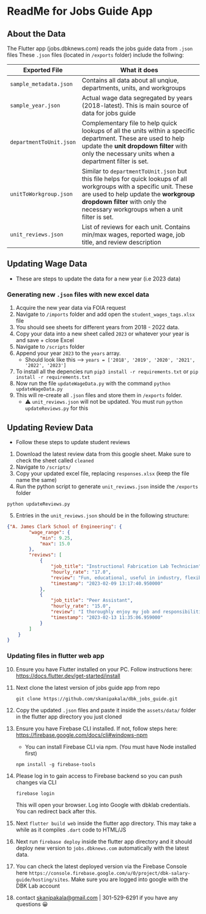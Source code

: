 # ReadMe for Jobs Guide App


## About the Data

The Flutter app (jobs.dbknews.com) reads the jobs guide data from `.json` files
These `.json` files (located in `/exports` folder) include the follwing:

| Exported File  | What it does |
| ------------- | ------------- |
| `sample_metadata.json`  | Contains all data about all unqiue, departments, units, and workgroups   |
| `sample_year.json`  | Actual wage data segregated by years (2018-latest). This is main source of data for jobs guide   |
| `departmentToUnit.json`  | Complementary file to help quick lookups of all the units within a specific department. These are used to help update the __unit dropdown filter__ with only the necessary units when a department filter is set.   |
| `unitToWorkgroup.json`  | Similar to `departmentToUnit.json` but this file helps for quick lookups of all workgroups with a specific unit. These are used to help update the __workgroup dropdown filter__ with only the necessary workgroups when a unit filter is set.  |
| `unit_reviews.json`  | List of reviews for each unit. Contains min/max wages, reported wage, job title, and review description   |

## Updating Wage Data
- These are steps to update the data for a new year (i.e 2023 data)

### Generating new `.json` files with new excel data
1. Acquire the new year data via FOIA request
2. Navigate to `/imports` folder and add open the `student_wages_tags.xlsx` file
3. You should see sheets for different years from 2018 - 2022 data.
4. Copy your data into a new sheet called `2023` or whatever your year is and save + close Excel
5. Navigate to `/scripts` folder
6. Append your year `2023` to the `years` array. 
    - Should look like this --> `years = ['2018', '2019', '2020', '2021', '2022', '2023']`
7. To install all the depencies run `pip3 install -r requirements.txt` or `pip install -r requirements.txt`
8. Now run the file `updateWageData.py` with the command `python updateWageData.py`
9. This will re-create all `.json` files and store them in `/exports` folder.
    - ⚠️  `unit_reviews.json` will not be updated. You must run `python updateReviews.py` for this


## Updating Review Data
- Follow these steps to update student reviews
1. Download the latest review data from this google sheet. Make sure to check the sheet called `cleaned`
2. Navigate to `/scripts/`
3. Copy your updated excel file, replacing `responses.xlsx` (keep the file name the same)
4. Run the python script to generate `unit_reviews.json` inside the `/exports` folder
```
python updateReviews.py
```
5. Entries in the `unit_reviews.json` should be in the following structure:
```json
{"A. James Clark School of Engineering": {
        "wage_range": {
            "min": 9.25,
            "max": 15.0
        },
        "reviews": [
            {
                "job_title": "Instructional Fabrication Lab Technician",
                "hourly_rate": "17.0",
                "review": "Fun, educational, useful in industry, flexible",
                "timestamp": "2023-02-09 13:17:40.950000"
            },
            {
                "job_title": "Peer Assistant",
                "hourly_rate": "15.0",
                "review": "I thoroughly enjoy my job and responsibilities",
                "timestamp": "2023-02-13 11:35:06.959000"
            }
        ]
    }
}
```


### Updating files in flutter web app

10. Ensure you have Flutter installed on your PC. Follow instructions here: https://docs.flutter.dev/get-started/install

11. Next clone the latest version of jobs guide app from repo
    ```    
    git clone https://github.com/skanipakala/dbk_jobs_guide.git
    ```

12. Copy the updated `.json` files and paste it inside the `assets/data/` folder in the flutter app directory you just cloned
13. Ensure you have Firebase CLI installed. If not, follow steps here: https://firebase.google.com/docs/cli#windows-npm
    - You can install Firebase CLI via npm. (You must have Node installed first)
    ```    
    npm install -g firebase-tools
    ```
14. Please log in to gain access to Firebase backend so you can push changes via CLI 
    ```    
    firebase login
    ```
    This will open your browser. Log into Google with dbklab credentials. You can redirect back after this.

15. Next `flutter build web` inside the flutter app directory. This may take a while as it compiles `.dart` code to HTML/JS
16. Next run `firebase deploy` inside the flutter app directory and it should deploy new version to `jobs.dbknews.com` automatically with the latest data.

17. You can check the latest deployed version via the Firebase Console here `https://console.firebase.google.com/u/0/project/dbk-salary-guide/hosting/sites`. Make sure you are logged into google with the DBK Lab account

18. contact skanipakala@gmail.com | 301-529-6291 if you have any questions 😀